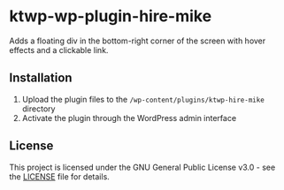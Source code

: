 # ktwp-wp-plugin-hire-mike

Adds a floating div in the bottom-right corner of the screen with hover effects and a clickable link.

## Installation

1. Upload the plugin files to the `/wp-content/plugins/ktwp-hire-mike` directory
2. Activate the plugin through the WordPress admin interface

## License

This project is licensed under the GNU General Public License v3.0 - see the [LICENSE](LICENSE) file for details.
